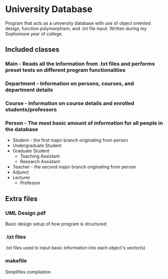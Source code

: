 # University Database
Program that acts as a university database with use of object oriented design, function polymorphism, and .txt file input. Written during my Sophomore year of college.

## Included classes

### Main - Reads all the information from .txt files and performs preset tests on different program functionalities

### Department - Information on persons, courses, and department details

### Course - Information on course details and enrolled students/professors

### Person - The most basic amount of information for all people in the database
 * Student - the first major branch originating from person
  * Undergraduate Student
  * Graduate Student
    * Teaching Assistant
    * Research Assistant
 * Teacher - the second major branch originating from person
  * Adjunct
  * Lecturer
    * Professor
   
## Extra files

### UML Design.pdf
  Basic design setup of how program is structured
  
### .txt files
  .txt files used to input basic information into each object's vector(s)
  
### makefile
  Simplifies compilation
